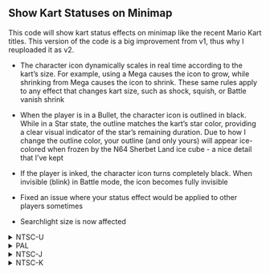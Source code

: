 ## Show Kart Statuses on Minimap

This code will show kart status effects on minimap like the recent Mario Kart titles. This version of the code is a big improvement from v1, thus why I reuploaded it as v2.

* The character icon dynamically scales in real time according to the kart’s size. For example, using a Mega causes the icon to grow, while shrinking from Mega causes the icon to shrink. These same rules apply to any effect that changes kart size, such as shock, squish, or Battle vanish shrink

* When the player is in a Bullet, the character icon is outlined in black. While in a Star state, the outline matches the kart’s star color, providing a clear visual indicator of the star’s remaining duration. Due to how I change the outline color, your outline (and only yours) will appear ice-colored when frozen by the N64 Sherbet Land ice cube - a nice detail that I’ve kept

* If the player is inked, the character icon turns completely black. When invisible (blink) in Battle mode, the icon becomes fully invisible

* Fixed an issue where your status effect would be applied to other players sometimes

* Searchlight size is now affected

<details>
<summary>NTSC-U</summary>

```powerpc
C27E2120 00000035
3D80809C 818CD110
818C0020 897C01B4
1D6B0004 7D8C582E
80CC0000 80860058
81660028 80A60004
48000011 3F4CCCCD
3F99999A 3E4CCCCD
7D0802A6 835C01C4
813C01C0 815C01B8
83BC01BC C00A0044
C0280008 C0490044
C06B0164 C0AB0168
C0C90048 C0EA0048
C0880004 FC032040
40810008 FC602090
EC84082A FC052040
40810008 ECA40828
80E5000C 74E0000C
40820044 C0880000
FC032040 40800008
FC602090 FC052040
4080002C 74E00001
41820008 EC840828
3C000001 60000080
7CEB0038 7C0B0000
40820008 EC840828
FCA02090 74E01000
41820008 EC000028
89840012 2C0C0000
40820018 EC000028
FC400090 FCC00090
FCE00090 48000014
EC4200F2 EC0000F2
ECC60172 ECE70172
D00A0044 D05D0044
D0490044 D05A0044
D0EA0048 D0FD0048
D0C90048 D0DA0048
81860054 892C0014
894C0015 896C0016
993D0149 993D034D
995D014B 995D034F
997D014D 997D0351
819C0098 818C0044
818C0000 818C000C
39400000 994C0030
994C00FC 81650008
74E01800 4082000C
75608000 4182001C
39600001 997D00BB
819C01C0 39600005
996C00BB 3BE00000
C03E0000 00000000
```
</details>

<details>
<summary>PAL</summary>

```powerpc
C27EB9CC 00000035
3D80809C 818C18F8
818C0020 897C01B4
1D6B0004 7D8C582E
80CC0000 80860058
81660028 80A60004
48000011 3F4CCCCD
3F99999A 3E4CCCCD
7D0802A6 835C01C4
813C01C0 815C01B8
83BC01BC C00A0044
C0280008 C0490044
C06B0164 C0AB0168
C0C90048 C0EA0048
C0880004 FC032040
40810008 FC602090
EC84082A FC052040
40810008 ECA40828
80E5000C 74E0000C
40820044 C0880000
FC032040 40800008
FC602090 FC052040
4080002C 74E00001
41820008 EC840828
3C000001 60000080
7CEB0038 7C0B0000
40820008 EC840828
FCA02090 74E01000
41820008 EC000028
89840012 2C0C0000
40820018 EC000028
FC400090 FCC00090
FCE00090 48000014
EC4200F2 EC0000F2
ECC60172 ECE70172
D00A0044 D05D0044
D0490044 D05A0044
D0EA0048 D0FD0048
D0C90048 D0DA0048
81860054 892C0014
894C0015 896C0016
993D0149 993D034D
995D014B 995D034F
997D014D 997D0351
819C0098 818C0044
818C0000 818C000C
39400000 994C0030
994C00FC 81650008
74E01800 4082000C
75608000 4182001C
39600001 997D00BB
819C01C0 39600005
996C00BB 3BE00000
C03E0000 00000000
```
</details>

<details>
<summary>NTSC-J</summary>

```powerpc
C27EB038 00000035
3D80809C 818C0958
818C0020 897C01B4
1D6B0004 7D8C582E
80CC0000 80860058
81660028 80A60004
48000011 3F4CCCCD
3F99999A 3E4CCCCD
7D0802A6 835C01C4
813C01C0 815C01B8
83BC01BC C00A0044
C0280008 C0490044
C06B0164 C0AB0168
C0C90048 C0EA0048
C0880004 FC032040
40810008 FC602090
EC84082A FC052040
40810008 ECA40828
80E5000C 74E0000C
40820044 C0880000
FC032040 40800008
FC602090 FC052040
4080002C 74E00001
41820008 EC840828
3C000001 60000080
7CEB0038 7C0B0000
40820008 EC840828
FCA02090 74E01000
41820008 EC000028
89840012 2C0C0000
40820018 EC000028
FC400090 FCC00090
FCE00090 48000014
EC4200F2 EC0000F2
ECC60172 ECE70172
D00A0044 D05D0044
D0490044 D05A0044
D0EA0048 D0FD0048
D0C90048 D0DA0048
81860054 892C0014
894C0015 896C0016
993D0149 993D034D
995D014B 995D034F
997D014D 997D0351
819C0098 818C0044
818C0000 818C000C
39400000 994C0030
994C00FC 81650008
74E01800 4082000C
75608000 4182001C
39600001 997D00BB
819C01C0 39600005
996C00BB 3BE00000
C03E0000 00000000
```
</details>

<details>
<summary>NTSC-K</summary>

```powerpc
C27D9D8C 00000035
3D80809B 818CFF38
818C0020 897C01B4
1D6B0004 7D8C582E
80CC0000 80860058
81660028 80A60004
48000011 3F4CCCCD
3F99999A 3E4CCCCD
7D0802A6 835C01C4
813C01C0 815C01B8
83BC01BC C00A0044
C0280008 C0490044
C06B0164 C0AB0168
C0C90048 C0EA0048
C0880004 FC032040
40810008 FC602090
EC84082A FC052040
40810008 ECA40828
80E5000C 74E0000C
40820044 C0880000
FC032040 40800008
FC602090 FC052040
4080002C 74E00001
41820008 EC840828
3C000001 60000080
7CEB0038 7C0B0000
40820008 EC840828
FCA02090 74E01000
41820008 EC000028
89840012 2C0C0000
40820018 EC000028
FC400090 FCC00090
FCE00090 48000014
EC4200F2 EC0000F2
ECC60172 ECE70172
D00A0044 D05D0044
D0490044 D05A0044
D0EA0048 D0FD0048
D0C90048 D0DA0048
81860054 892C0014
894C0015 896C0016
993D0149 993D034D
995D014B 995D034F
997D014D 997D0351
819C0098 818C0044
818C0000 818C000C
39400000 994C0030
994C00FC 81650008
74E01800 4082000C
75608000 4182001C
39600001 997D00BB
819C01C0 39600005
996C00BB 3BE00000
C03E0000 00000000
```
</details>